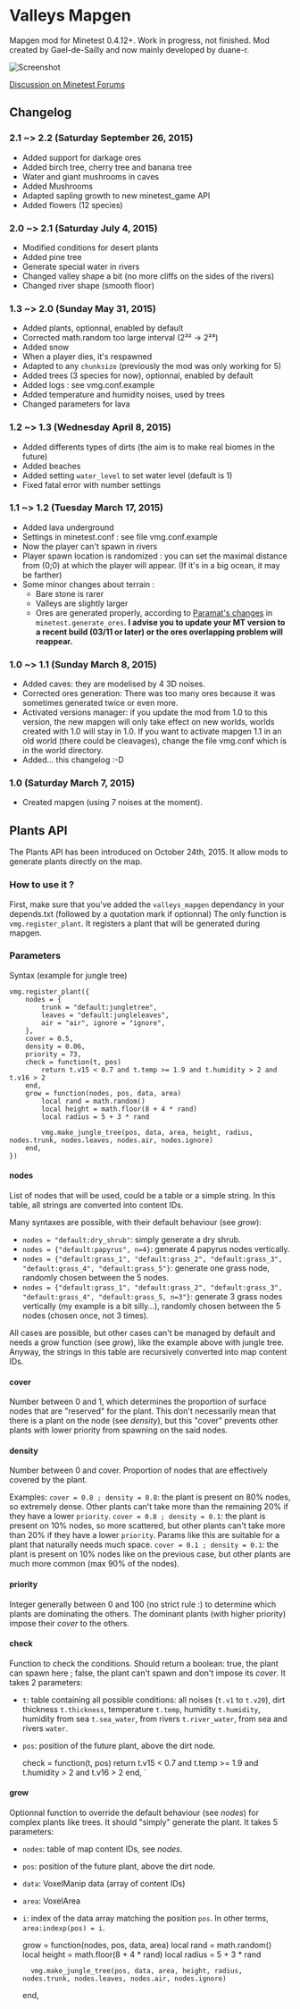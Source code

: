 # Valleys Mapgen
Mapgen mod for Minetest 0.4.12+. Work in progress, not finished.
Mod created by Gael-de-Sailly and now mainly developed by duane-r.

![Screenshot](http://i.imgur.com/9Avs3tw.png)

[Discussion on Minetest Forums](https://forum.minetest.net/viewtopic.php?f=9&t=11430)

## Changelog
### 2.1 ~> 2.2 (Saturday September 26, 2015)
* Added support for darkage ores
* Added birch tree, cherry tree and banana tree
* Water and giant mushrooms in caves
* Added Mushrooms
* Adapted sapling growth to new minetest_game API
* Added flowers (12 species)

### 2.0 ~> 2.1 (Saturday July 4, 2015)
* Modified conditions for desert plants
* Added pine tree
* Generate special water in rivers
* Changed valley shape a bit (no more cliffs on the sides of the rivers)
* Changed river shape (smooth floor)

### 1.3 ~> 2.0 (Sunday May 31, 2015)
* Added plants, optionnal, enabled by default
* Corrected math.random too large interval (2³² → 2²⁴)
* Added snow
* When a player dies, it's respawned
* Adapted to any `chunksize` (previously the mod was only working for 5)
* Added trees (3 species for now), optionnal, enabled by default
* Added logs : see vmg.conf.example
* Added temperature and humidity noises, used by trees
* Changed parameters for lava

### 1.2 ~> 1.3 (Wednesday April 8, 2015)
* Added differents types of dirts (the aim is to make real biomes in the future)
* Added beaches
* Added setting `water_level` to set water level (default is 1)
* Fixed fatal error with number settings

### 1.1 ~> 1.2 (Tuesday March 17, 2015)
* Added lava underground
* Settings in minetest.conf : see file vmg.conf.example
* Now the player can't spawn in rivers
* Player spawn location is randomized : you can set the maximal distance from (0;0) at which the player will appear. (If it's in a big ocean, it may be farther)
* Some minor changes about terrain :
    * Bare stone is rarer
    * Valleys are slightly larger
    * Ores are generated properly, according to [Paramat's changes](https://github.com/minetest/minetest/commit/b2b6bbf3e80f0ab06d62c43567122871ae560534) in `minetest.generate_ores`. **I advise you to update your MT version to a recent build (03/11 or later) or the ores overlapping problem will reappear.**

### 1.0 ~> 1.1 (Sunday March 8, 2015)
* Added caves: they are modelised by 4 3D noises.
* Corrected ores generation: There was too many ores because it was sometimes generated twice or even more.
* Activated versions manager: if you update the mod from 1.0 to this version, the new mapgen will only take effect on new worlds, worlds created with 1.0 will stay in 1.0. If you want to activate mapgen 1.1 in an old world (there could be cleavages), change the file vmg.conf which is in the world directory.
* Added… this changelog :-D

### 1.0 (Saturday March 7, 2015)
* Created mapgen (using 7 noises at the moment).

## Plants API
The Plants API has been introduced on October 24th, 2015. It allow mods to generate plants directly on the map.

### How to use it ?
First, make sure that you've added the `valleys_mapgen` dependancy in your depends.txt (followed by a quotation mark if optionnal)
The only function is `vmg.register_plant`. It registers a plant that will be generated during mapgen.

### Parameters
Syntax (example for jungle tree)

	vmg.register_plant({
		nodes = {
			trunk = "default:jungletree",
			leaves = "default:jungleleaves",
			air = "air", ignore = "ignore",
		},
		cover = 0.5,
		density = 0.06,
		priority = 73,
		check = function(t, pos)
			return t.v15 < 0.7 and t.temp >= 1.9 and t.humidity > 2 and t.v16 > 2
		end,
		grow = function(nodes, pos, data, area)
			local rand = math.random()
			local height = math.floor(8 + 4 * rand)
			local radius = 5 + 3 * rand

			vmg.make_jungle_tree(pos, data, area, height, radius, nodes.trunk, nodes.leaves, nodes.air, nodes.ignore)
		end,
	})

#### nodes
List of nodes that will be used, could be a table or a simple string. In this table, all strings are converted into content IDs.

Many syntaxes are possible, with their default behaviour (see *grow*):
* `nodes = "default:dry_shrub"`: simply generate a dry shrub.
* `nodes = {"default:papyrus", n=4}`: generate 4 papyrus nodes vertically.
* `nodes = {"default:grass_1", "default:grass_2", "default:grass_3", "default:grass_4", "default:grass_5"}`: generate one grass node, randomly chosen between the 5 nodes.
* `nodes = {"default:grass_1", "default:grass_2", "default:grass_3", "default:grass_4", "default:grass_5, n=3"}`: generate 3 grass nodes vertically (my example is a bit silly…), randomly chosen between the 5 nodes (chosen once, not 3 times).

All cases are possible, but other cases can't be managed by default and needs a grow function (see *grow*), like the example above with jungle tree. Anyway, the strings in this table are recursively converted into map content IDs.

#### cover
Number between 0 and 1, which determines the proportion of surface nodes that are "reserved" for the plant. This don't necessarily mean that there is a plant on the node (see *density*), but this "cover" prevents other plants with lower priority from spawning on the said nodes.

#### density
Number between 0 and cover. Proportion of nodes that are effectively covered by the plant.

Examples:
`cover = 0.8 ; density = 0.8`: the plant is present on 80% nodes, so extremely dense. Other plants can't take more than the remaining 20% if they have a lower `priority`.
`cover = 0.8 ; density = 0.1`: the plant is present on 10% nodes, so more scattered, but other plants can't take more than 20% if they have a lower `priority`. Params like this are suitable for a plant that naturally needs much space.
`cover = 0.1 ; density = 0.1`: the plant is present on 10% nodes like on the previous case, but other plants are much more common (max 90% of the nodes).

#### priority
Integer generally between 0 and 100 (no strict rule :) to determine which plants are dominating the others. The dominant plants (with higher priority) impose their *cover* to the others.

#### check
Function to check the conditions. Should return a boolean: true, the plant can spawn here ; false, the plant can't spawn and don't impose its *cover*. It takes 2 parameters:
* `t`: table containing all possible conditions: all noises (`t.v1` to `t.v20`), dirt thickness `t.thickness`, temperature `t.temp`, humidity `t.humidity`, humidity from sea `t.sea_water`, from rivers `t.river_water`, from sea and rivers `water`.
* `pos`: position of the future plant, above the dirt node.

	check = function(t, pos)
		return t.v15 < 0.7 and t.temp >= 1.9 and t.humidity > 2 and t.v16 > 2
	end,
`

#### grow
Optionnal function to override the default behaviour (see *nodes*) for complex plants like trees.
It should "simply" generate the plant.
It takes 5 parameters:
* `nodes`: table of map content IDs, see *nodes*.
* `pos`: position of the future plant, above the dirt node.
* `data`: VoxelManip data (array of content IDs)
* `area`: VoxelArea
* `i`: index of the data array matching the position `pos`. In other terms, `area:indexp(pos) = i`.

	grow = function(nodes, pos, data, area)
		local rand = math.random()
		local height = math.floor(8 + 4 * rand)
		local radius = 5 + 3 * rand

		vmg.make_jungle_tree(pos, data, area, height, radius, nodes.trunk, nodes.leaves, nodes.air, nodes.ignore)
	end,
